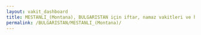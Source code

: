 ```yaml
---
layout: vakit_dashboard
title: MESTANLI_(Montana), BULGARISTAN için iftar, namaz vakitleri ve hava durumu - ilçe/eyalet seç
permalink: /BULGARISTAN/MESTANLI_(Montana)/
---
```


<script type="text/javascript">
  var GLOBAL_COUNTRY = 'BULGARISTAN';
  var GLOBAL_CITY = 'MESTANLI_(Montana)';
  var GLOBAL_STATE = '';
  var lat = 72;
  var lon = 21;
</script>
